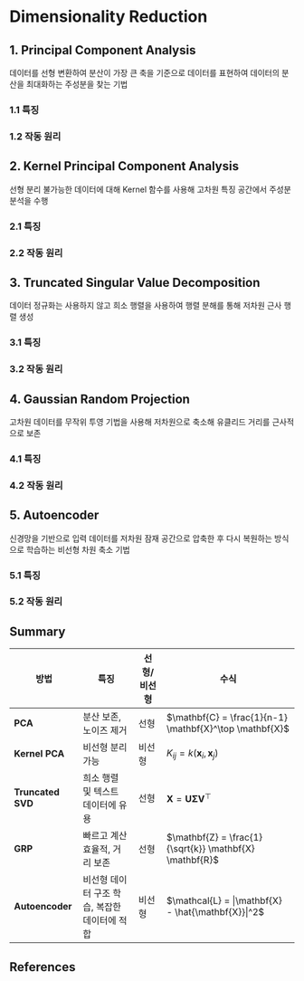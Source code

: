 # Dimensionality Reduction


## **1. Principal Component Analysis**

데이터를 선형 변환하여 분산이 가장 큰 축을 기준으로 데이터를 표현하여 데이터의 분산을 최대화하는 주성분을 찾는 기법

### 1.1 특징

### 1.2 작동 원리

## 2. Kernel Principal Component Analysis

선형 분리 불가능한 데이터에 대해 Kernel 함수를 사용해 고차원 특징 공간에서 주성분 분석을 수행

### 2.1 특징

### 2.2 작동 원리

## 3. Truncated Singular Value Decomposition

데이터 정규화는 사용하지 않고 희소 행렬을 사용하여 행렬 분해를 통해 저차원 근사 행렬 생성

### 3.1 특징

### 3.2 작동 원리

## 4. Gaussian Random Projection

고차원 데이터를 무작위 투영 기법을 사용해 저차원으로 축소해 유클리드 거리를 근사적으로 보존

### 4.1 특징

### 4.2 작동 원리

## 5. Autoencoder

신경망을 기반으로 입력 데이터를 저차원 잠재 공간으로 압축한 후 다시 복원하는 방식으로 학습하는 비선형 차원 축소 기법

### 5.1 특징

### 5.2 작동 원리

## Summary
| **방법** | **특징** | **선형/비선형** | **수식** |
| --- | --- | --- | --- |
| **PCA** | 분산 보존, 노이즈 제거 | 선형 | $\mathbf{C} = \frac{1}{n-1} \mathbf{X}^\top \mathbf{X}$ |
| **Kernel PCA** | 비선형 분리 가능 | 비선형 | $K_{ij} = k(\mathbf{x}_i, \mathbf{x}_j)$ |
| **Truncated SVD** | 희소 행렬 및 텍스트 데이터에 유용 | 선형 | $\mathbf{X} = \mathbf{U} \mathbf{\Sigma} \mathbf{V}^\top$ |
| **GRP** | 빠르고 계산 효율적, 거리 보존 | 선형 | $\mathbf{Z} = \frac{1}{\sqrt{k}} \mathbf{X} \mathbf{R}$ |
| **Autoencoder** | 비선형 데이터 구조 학습, 복잡한 데이터에 적합 | 비선형 | $\mathcal{L} = \|\mathbf{X} - \hat{\mathbf{X}}\|^2$ |

## References
